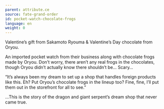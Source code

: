 ```yaml
---
parent: attribute.ce
source: fate-grand-order
id: pocket-watch-chocolate-frogs
language: en
weight: 0
---
```


Valentine’s gift from Sakamoto Ryouma & Valentine’s Day chocolate from Oryou.

An imported pocket watch from their business along with chocolate frogs made by Oryou. Don’t worry, there aren’t any real frogs in the chocolates, though Oryou didn’t actually know there shouldn’t be… Scary…

“It’s always been my dream to set up a shop that handles foreign products like this. Eh? Put Oryou’s chocolate frogs in the lineup too? Fine, fine, I’ll put them out in the storefront for all to see.”

…This is the story of the dragon and giant serpent’s dream shop that never came true. 
